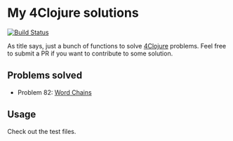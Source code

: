 # My 4Clojure solutions

[![Build Status](https://travis-ci.org/boechat107/4clj.svg?branch=master)](https://travis-ci.org/boechat107/4clj)

As title says, just a bunch of functions to solve
[4Clojure](https://www.4clojure.com/) problems. Feel free to submit a PR if you want
to contribute to some solution.

## Problems solved

* Problem 82: [Word Chains](https://www.4clojure.com/problem/82)

## Usage

Check out the test files.
